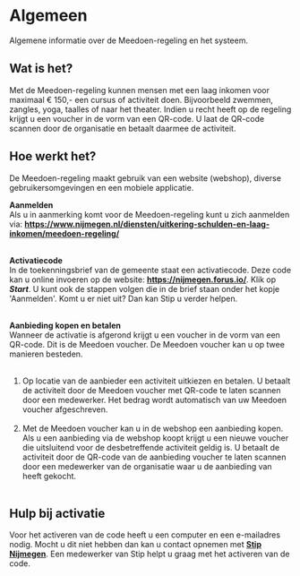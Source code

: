 # Algemeen

Algemene informatie over de Meedoen-regeling en het systeem.

## Wat is het?
Met de Meedoen-regeling kunnen mensen met een laag inkomen voor maximaal € 150,- een cursus of activiteit doen. Bijvoorbeeld zwemmen, zangles, yoga, taalles of naar het theater. Indien u recht heeft op de regeling krijgt u een voucher in de vorm van een QR-code. U laat de QR-code scannen door de organisatie en betaalt daarmee de activiteit.

## Hoe werkt het?
De Meedoen-regeling maakt gebruik van een website (webshop), diverse gebruikersomgevingen en een mobiele applicatie.
&nbsp;

**Aanmelden** <br />
Als u in aanmerking komt voor de Meedoen-regeling kunt u zich aanmelden via: **<a href="https://www.nijmegen.nl/diensten/uitkering-schulden-en-laag-inkomen/meedoen-regeling/" target="_blank">https://www.nijmegen.nl/diensten/uitkering-schulden-en-laag-inkomen/meedoen-regeling/</a>**
<br />&nbsp;

**Activatiecode** <br />
In de toekenningsbrief van de gemeente staat een activatiecode. Deze code kan u online invoeren op de website: **<a href="https://nijmegen.forus.io/" target="_blank">https://nijmegen.forus.io/</a>**. Klik op **_Start_**. U kunt ook de stappen volgen die in de brief staan onder het kopje 'Aanmelden'. Komt u er niet uit? Dan kan Stip u verder helpen.
<br />&nbsp;

**Aanbieding kopen en betalen** <br />
Wanneer de activatie is afgerond krijgt u een voucher in de vorm van een QR-code. Dit is de Meedoen voucher.
De Meedoen voucher kan u op twee manieren besteden.
<br />&nbsp;
1.  Op locatie van de aanbieder een activiteit uitkiezen en betalen. U betaalt de activiteit door de Meedoen voucher met QR-code te laten scannen door een medewerker. Het bedrag wordt automatisch van uw Meedoen voucher afgeschreven.
<br />&nbsp;
2. Met de Meedoen voucher kan u in de webshop een aanbieding kopen. Als u een aanbieding via de webshop koopt krijgt u een nieuwe voucher die uitsluitend voor de desbetreffende activiteit geldig is. U betaalt de activiteit door de QR-code van de aanbieding voucher te laten scannen door een medewerker van de organisatie waar u de aanbieding van heeft gekocht.
<br />&nbsp;

## Hulp bij activatie
Voor het activeren van de code heeft u een computer en een e-mailadres nodig. Mocht u dit niet hebben dan kan u contact opnemen met **<a href="https://www.stipnijmegen.nl/contact/" target="_blank">Stip Nijmegen</a>**. Een medewerker van Stip helpt u graag met het activeren van de code.
